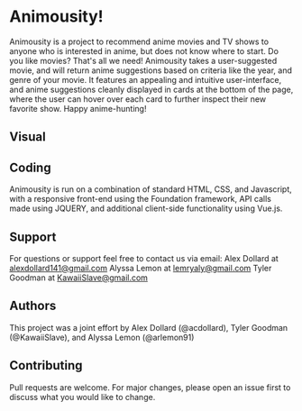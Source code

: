 # Animousity! 

Animousity is a project to recommend anime movies and TV shows to anyone who is interested in anime, but does not know where to start. Do you like movies? That's all we need! Animousity takes a user-suggested movie, and will return anime suggestions based on criteria like the year, and genre of your movie. It features an appealing and intuitive user-interface, and anime suggestions cleanly displayed in cards at the bottom of the page, where the user can hover over each card to further inspect their new favorite show. Happy anime-hunting! 

## Visual



## Coding

Animousity is run on a combination of standard HTML, CSS, and Javascript, with a responsive front-end using the Foundation framework, API calls made using JQUERY, and additional client-side functionality using Vue.js.

## Support

For questions or support feel free to contact us via email:
Alex Dollard at alexdollard141@gmail.com
Alyssa Lemon at lemryaly@gmail.com
Tyler Goodman at KawaiiSlave@gmail.com

## Authors

This project was a joint effort by Alex Dollard (@acdollard), Tyler Goodman (@KawaiiSlave), and Alyssa Lemon (@arlemon91)

## Contributing

Pull requests are welcome. For major changes, please open an issue first to discuss what you would like to change. 

